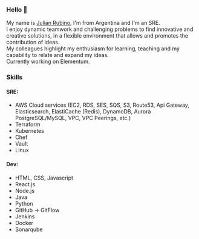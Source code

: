 ### Hello 👋

My name is [Julian Rubino](https://www.linkedin.com/in/julian-rubino-068b54b5/), I'm from Argentina and I'm an SRE.  
I enjoy dynamic teamwork and challenging problems to find innovative and creative solutions, in a flexible environment that allows and promotes the contribution of ideas.  
My colleagues highlight my enthusiasm for learning, teaching and my capability to relate and expand my ideas.  
Currently working on Elementum.  

### Skills

#### SRE:
- AWS Cloud services (EC2, RDS, SES, SQS, S3, Route53, Api Gateway, Elasticsearch, ElastiCache (Redis), DynamoDB, Aurora PostgreSQL/MySQL, VPC, VPC Peerings, etc.)
- Terraform
- Kubernetes
- Chef
- Vault
- Linux

#### Dev:
- HTML, CSS, Javascript
- React.js
- Node.js
- Java
- Python
- GitHub -> GitFlow
- Jenkins
- Docker
- Sonarqube
